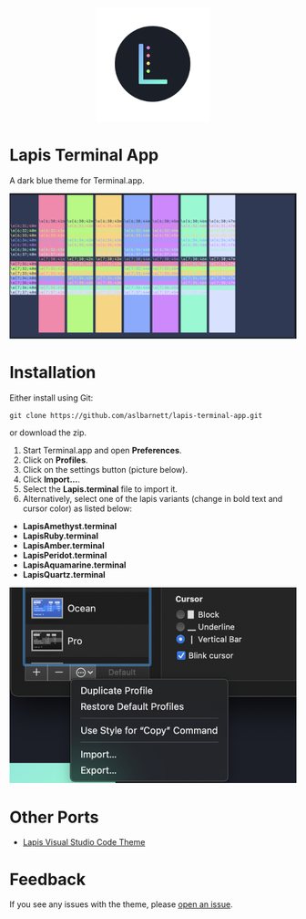 <p align="center"><img style="width: 200px" src="https://raw.githubusercontent.com/aslbarnett/lapis-terminal-app/main/images/logo.png" /></p>

# Lapis Terminal App

A dark blue theme for Terminal.app.

![Screenshot](https://raw.githubusercontent.com/aslbarnett/lapis-terminal-app/main/images/lapis-demo.png)

# Installation

Either install using Git:

```
git clone https://github.com/aslbarnett/lapis-terminal-app.git
```
or download the zip.

1. Start Terminal.app and open **Preferences**.
2. Click on **Profiles**.
3. Click on the settings button (picture below).
4. Click **Import...**.
5. Select the **Lapis.terminal** file to import it.
6. Alternatively, select one of the lapis variants (change in bold text and cursor color) as listed below:
- **LapisAmethyst.terminal**
- **LapisRuby.terminal**
- **LapisAmber.terminal**
- **LapisPeridot.terminal**
- **LapisAquamarine.terminal**
- **LapisQuartz.terminal**

![Screenshot](https://raw.githubusercontent.com/aslbarnett/lapis-terminal-app/main/images/import-example.png)

# Other Ports

- [Lapis Visual Studio Code Theme](https://marketplace.visualstudio.com/items?itemName=AlexBarnett.lapis-vscode)

# Feedback

If you see any issues with the theme, please [open an issue](https://github.com/aslbarnett/lapis-terminal-app/issues).
